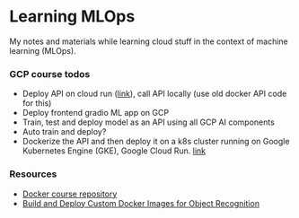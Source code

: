 # Learning MLOps

My notes and materials while learning cloud stuff in the context of machine learning (MLOps).

### GCP course todos

* Deploy API on cloud run ([link](https://cloud.google.com/run/docs/quickstarts/build-and-deploy/deploy-python-service)), call API locally (use old docker API code for this)
* Deploy frontend gradio ML app on GCP
* Train, test and deploy model as an API using all GCP AI components
* Auto train and deploy?
* Dockerize the API and then deploy it on a k8s cluster running on Google Kubernetes Engine (GKE), Google Cloud Run. [link](https://github.com/sayakpaul/ml-deployment-k8s-fastapi)


### Resources
* [Docker course repository](https://github.com/hasibzunair/learn-docker)
* [Build and Deploy Custom Docker Images for Object Recognition](https://pub.towardsai.net/build-and-deploy-custom-docker-images-for-object-recognition-d0d127b2603b)